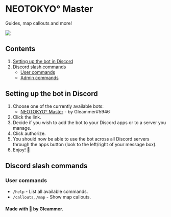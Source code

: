# NEOTOKYO° Master

Guides, map callouts and more!

![](https://external-preview.redd.it/nQxUkspA0dZuq_ZXN865uE8rtjDTZ_jL2gE0EpOKekM.jpg?auto=webp&s=ae16ab71b3015d0bfa2088a679437fe683024a39)

## Contents

1. [Setting up the bot in Discord](#setting-up-the-bot-in-discord)
2. [Discord slash commands](#discord-slash-commands)
   - [User commands](#user-commands)
   - [Admin commands](#admin-commands)

## Setting up the bot in Discord

1. Choose one of the currently available bots:
   - [NEOTOKYO° Master](https://discord.com/oauth2/authorize?client_id=1325928263473696940
) - by Gleammer#5946
2. Click the link.
3. Decide if you wish to add the bot to your Discord apps or to a server you manage.
4. Click authorize.
5. You should now be able to use the bot across all Discord servers through the apps button (look to the left/right of your message box).
6. Enjoy! 📣

## Discord slash commands

### User commands

- `/help` - List all available commands.
- `/callouts`, `/map` - Show map callouts.

#### Made with 💜 by Gleammer.

